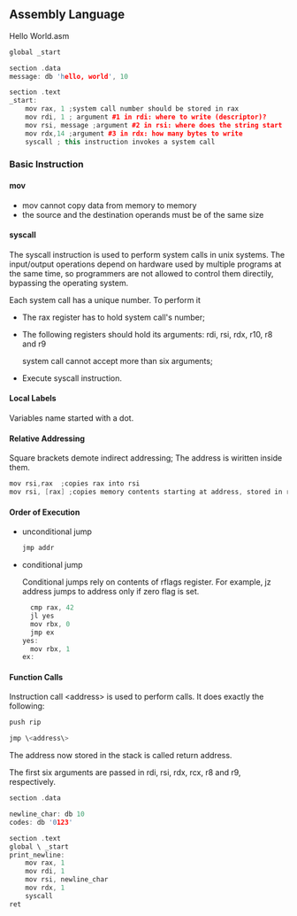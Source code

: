## Assembly Language

Hello World.asm

```C++
global _start

section .data
message: db 'hello, world', 10

section .text
_start:
	mov rax, 1 ;system call number should be stored in rax
	mov rdi, 1 ; argument #1 in rdi: where to write (descriptor)?
	mov rsi, message ;argument #2 in rsi: where does the string start
	mov rdx,14 ;argument #3 in rdx: how many bytes to write
	syscall ; this instruction invokes a system call
```

### Basic Instruction

#### mov

- mov cannot copy data from memory to memory
- the source and the destination operands must be of the same size

#### syscall

The syscall instruction is used to perform system calls in unix systems. The input/output operations depend on hardware used by multiple programs at the same time, so programmers are not allowed to control them directily, bypassing the operating system.

Each system call has a unique number. To perform it

- The rax register has to hold system call's number;

- The following registers should hold its arguments: rdi, rsi, rdx, r10, r8 and r9

  system call cannot accept more than six arguments;

- Execute syscall instruction.

#### Local Labels

Variables name started with a dot.

#### Relative Addressing

Square brackets demote indirect addressing; The address is wiritten inside them.

```C++
mov rsi,rax  ;copies rax into rsi
mov rsi, [rax] ;copies memory contents starting at address, stored in rax, into rsi.
```

#### Order of Execution

- unconditional jump

  ```C++
  jmp addr
  ```

- conditional jump

  Conditional jumps rely on contents of rflags register. For example, jz address jumps to address only if zero flag is set.

  ```C++
  	cmp rax, 42
  	jl yes
  	mov rbx, 0
  	jmp ex
  yes: 
   	mov rbx, 1
  ex:
  ```

#### Function Calls

Instruction call \<address\> is used to perform calls. It does exactly the following:

```C++
push rip

jmp \<address\>
```
The address now stored in the stack is called return address.

The first six arguments are passed in rdi, rsi, rdx, rcx, r8 and r9, respectively.

```C++
section .data

newline_char: db 10
codes: db '0123'

section .text
global \ _start
print_newline:
	mov rax, 1
	mov rdi, 1
	mov rsi, newline_char
	mov rdx, 1
	syscall
ret

```

